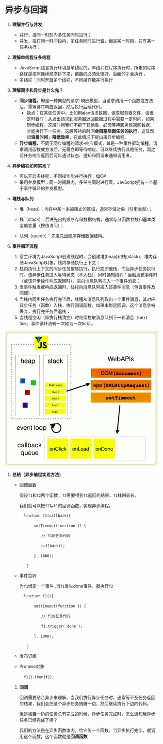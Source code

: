 # 异步与回调

1. **理解并行与并发**

   - 并行，指同一时刻内多任务同时进行；
   - 并发，指在同一时间段内，多任务同时进行着，但是某一时刻，只有某一任务执行；
2. **理解单线程与多线程** 

   - JavaScript语言执行环境是单线程的，单线程在程序执行时，所走的程序路径是按照连续顺序排下来，前面的必须处理好，后面的才会执行 。
   - 多线程：同时开启多个线程，不同操作能并行执行 
3. **理解同步和异步是什么鬼？**

   - **同步编程**，即是一种典型的请求-响应模型，当请求调用一个函数或方法后，需等待其响应返回，然后执行后续代码。
     - 缺点：在某些任务中，比如用ajax请求数据，读取服务器文件，设置定时器时；从发出请求到服务器返回数据过程中需要一定时间，如果同步编程，这段时间我们不能干其他事，必须等待服务器返回数据，才能执行下一任务，这段等待的时间**会阻塞后面任务的执行**，这显然很**浪费时间，降低效率**，在此情况下提出来异步编程。
   -  **异步编程**，不同于同步编程的请求-响应模式，其是一种事件驱动编程，请求调用函数或方法后，无需立即等待响应，可以继续执行其他任务，而之前任务响应返回后可以通过状态、通知和回调来通知调用者。 
4. **异步编程如何实现？**

   - 可以开启多线程，不同操作能并行执行；如C# 
   - 采用并发模型：同一时间段内，多任务同时进行着。JavScript拥有一个基于事件循环的并发模型。 
5. **堆栈与队列**

   - 堆（heap）：内存中某一未被阻止的区域，通常存储对象（引用类型）；

   - 栈（stack）：后进先出的顺序存储数据结构，通常存储函数参数和基本类型值变量（按值访问）；

   - 队列（queue）：先进先出顺序存储数据结构。
6. **事件循环流程**
    1. 宿主环境为JavaScript创建线程时，会创建堆(heap)和栈(stack)，堆内存储JavaScript对象，栈内存储执行上下文；
    2. 栈内执行上下文的同步任务按序执行，执行完即退栈，而当异步任务执行时，该异步任务进入等待状态（不入栈），同时通知线程：当触发该事件时（或该异步操作响应返回时），需向消息队列插入一个事件消息；
    3. 当事件触发或响应返回时，线程向消息队列插入该事件消息（包含事件及回调）；
    4. 当栈内同步任务执行完毕后，线程从消息队列取出一个事件消息，其对应异步任务（函数）入栈，执行回调函数，如果未绑定回调，这个消息会被丢弃，执行完任务后退栈；
    5. 当线程空闲（即执行栈清空）时继续拉取消息队列下一轮消息（next tick，事件循环流转一次称为一次tick）。

![图片](异步/1.jpg) 

1. **总结（异步编程实现方法）**

   - 回调函数

     假设`f1`和`f2`两个函数，`f2`需要得到`f1`返回的结果，`f1`耗时较长。

     我们就可以把`f2`写`f1`的回调函数，实现异步编程。

     ```
     　function f1(callback){
     
     　　　　setTimeout(function () {
     
     　　　　　　// f1的任务代码
     
     　　　　　　callback();
     
     　　　　}, 1000);
     
     　　}
     ```

     

   - 事件监听

     为`f1`绑定一个事件 ,当`f1`发生done事件，就执行`f2 `

     ```
     　function f1(){
     
     　　　　setTimeout(function () {
     
     　　　　　　// f1的任务代码
     
     　　　　　　f1.trigger('done');
     
     　　　　}, 1000);
     
     　　}
     ```

     

   - 发布订阅

   - Promise对象

     　```f1().then(f2); ```

   1. **回调**

      回调需要结合异步来理解，当我们执行异步任务时，通常等不及任务返回的结果，我们会把这个异步任务搁置一边，然后继续执行下边的代码。

      但是搁置一边的任务总有完成的时候，异步任务完成时，怎么通知我异步任务已经完成了呢？

      我们的方法是在异步函数体内，给它传一个函数，当异步执行完毕，就调用这个函数。这个函数就是**回调函数**

